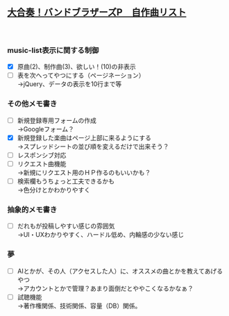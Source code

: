 ## [大合奏！バンドブラザーズP　自作曲リスト](https://piesmist.github.io/bbp-original-db-front/)  
　  
### music-list表示に関する制御
- [X] 原曲(2)、制作曲(3)、欲しい！(10)の非表示
- [ ] 表を次へってやつにする（ページネーション）  
→jQuery、データの表示を10行まで等

### その他メモ書き  
- [ ] 新規登録専用フォームの作成  
→Googleフォーム？  
- [X] 新規登録した楽曲はページ上部に来るようにする  
→スプレッドシートの並び順を変えるだけで出来そう？  
- [ ] レスポンシブ対応  
- [ ] リクエスト曲機能  
→新規にリクエスト用のＨＰ作るのもいいかも？  
- [ ] 検索欄もうちょっと工夫できるかも  
→色分けとかわかりやすく  

### 抽象的メモ書き  
- [ ] だれもが投稿しやすい感じの雰囲気  
→UI・UXわかりやすく、ハードル低め、内輪感の少ない感じ  


### 夢  
- [ ] AIとかが、その人（アクセスした人）に、オススメの曲とかを教えてあげるやつ  
→アカウントとかで管理？あまり面倒だとややこくなるかなぁ？  
- [ ] 試聴機能  
→著作権関係、技術関係、容量（DB）関係。
